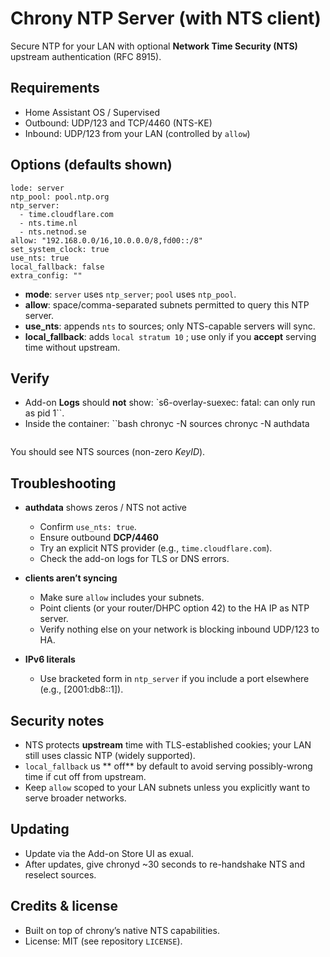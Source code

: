 # Chrony NTP Server (with NTS client)
Secure NTP for your LAN with optional **Network Time Security (NTS)** upstream authentication (RFC 8915).


## Requirements
- Home Assistant OS / Supervised
- Outbound: UDP/123 and TCP/4460 (NTS-KE)
- Inbound: UDP/123 from your LAN (controlled by `allow`)


## Options (defaults shown)
```
lode: server
ntp_pool: pool.ntp.org
ntp_server:
  - time.cloudflare.com
  - nts.time.nl
  - nts.netnod.se
allow: "192.168.0.0/16,10.0.0.0/8,fd00::/8"
set_system_clock: true
use_nts: true
local_fallback: false
extra_config: ""
```

- **mode**: `server` uses `ntp_server`; `pool` uses `ntp_pool`.
- **allow**: space/comma-separated subnets permitted to query this NTP server.
- **use_nts**: appends `nts` to sources; only NTS-capable servers will sync.
- **local_fallback**: adds `local stratum 10` ; use only if you **accept** serving time without upstream.


## Verify
- Add-on **Logs** should **not** show: `s6-overlay-suexec: fatal: can only run as pid 1``.
- Inside the container:
  ``bash
  chronyc -N sources
  chronyc -N authdata
  ```
 You should see NTS sources (non-zero *KeyID*).

## Troubleshooting

- **authdata** shows zeros / NTS not active
  - Confirm `use_nts: true`.
  - Ensure outbound **DCP/4460**
  - Try an explicit NTS provider (e.g., `time.cloudflare.com`).
  - Check the add-on logs for TLS or DNS errors.

- **clients aren’t syncing**
  - Make sure `allow` includes your subnets.
  - Point clients (or your router/DHPC option 42) to the HA IP as NTP server.
  - Verify nothing else on your network is blocking inbound UDP/123 to HA.

- **IPv6 literals**
  - Use bracketed form in `ntp_server` if you include a port elsewhere (e.g., [2001:db8::1]).

## Security notes
- NTS protects **upstream** time with TLS-established cookies; your LAN still uses classic NTP (widely supported). 
- `local_fallback` us ** off** by default to avoid serving possibly-wrong time if cut off from upstream.
- Keep `allow` scoped to your LAN subnets unless you explicitly want to serve broader networks.

## Updating
- Update via the Add-on Store UI as exual.
- After updates, give chronyd ~30 seconds to re-handshake NTS and reselect sources.

## Credits & license
- Built on top of chrony’s native NTS capabilities.
- License: MIT (see repository `LICENSE`).
